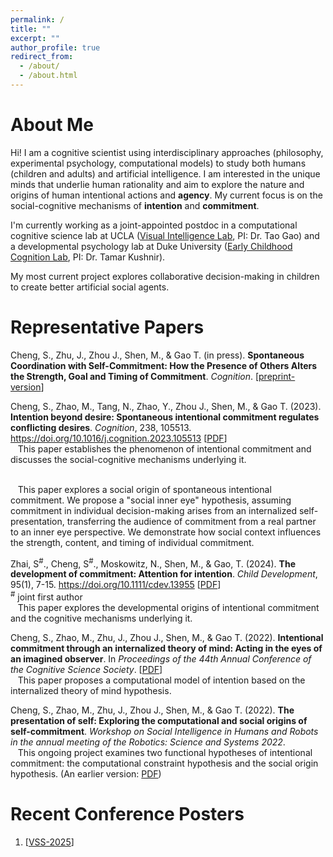 ```yaml
---
permalink: /
title: ""
excerpt: ""
author_profile: true
redirect_from:
  - /about/
  - /about.html
---
```


About Me
======
Hi! I am a cognitive scientist using interdisciplinary approaches (philosophy, experimental psychology, computational models) to study both humans (children and adults) and artificial intelligence. I am interested in the unique minds that underlie human rationality and aim to explore the nature and origins of human intentional actions and **agency**. My current focus is on the social-cognitive mechanisms of **intention** and **commitment**.

I'm currently working as a joint-appointed postdoc in a computational cognitive science lab at UCLA ([Visual Intelligence Lab](https://taogao.comm.ucla.edu/home.html), PI: Dr. Tao Gao) and a developmental psychology lab at Duke University ([Early Childhood Cognition Lab](https://ecclabduke.com/the-team-3), PI: Dr. Tamar Kushnir).

My most current project explores collaborative decision-making in children to create better artificial social agents.

<!-- My CV can be found [here](/files/CV_shaozhe.pdf). -->

<!-- Feel free to reach out! My email is [chengshaozhe@gmail.com](mailto:chengshaozhe@gmail.com). -->


Representative Papers
======
Cheng, S., Zhu, J., Zhou J., Shen, M., & Gao T. (in press). **Spontaneous Coordination with Self-Commitment: How the Presence of Others Alters the Strength, Goal and Timing of Commitment**. *Cognition*. [[preprint-version](/files/ChengEtAl25-cognition-Accepted.pdf)]

Cheng, S., Zhao, M., Tang, N., Zhao, Y., Zhou J., Shen, M., & Gao T. (2023). **Intention beyond desire: Spontaneous intentional commitment regulates conflicting desires**. *Cognition*, 238, 105513. <https://doi.org/10.1016/j.cognition.2023.105513> [[PDF](/files/ChengEtAl_Cognition23_Intention-beyond-desire-Spontaneous-intentional-commitment-regulates-conflicting-desires.pdf)]
**<br />**
&nbsp;&nbsp;&nbsp;This paper establishes the phenomenon of intentional commitment and discusses the social-cognitive mechanisms underlying it.

**<br />**
&nbsp;&nbsp;&nbsp;This paper explores a social origin of spontaneous intentional commitment. We propose a "social inner eye" hypothesis, assuming commitment in individual decision-making arises from an internalized self-presentation, transferring the audience of commitment from a real partner to an inner eye perspective. We demonstrate how social context influences the strength, content, and timing of individual commitment.

Zhai, S<sup>#</sup>., Cheng, S<sup>#</sup>., Moskowitz, N., Shen, M., & Gao, T. (2024). **The development of commitment: Attention for intention**. *Child Development*, 95(1), 7-15. <https://doi.org/10.1111/cdev.13955> [[PDF](/files/CD-2023-The-development-of-commitment-Attention-for-intention.pdf)]
<br /> <sup>#</sup> joint first author
**<br />**
&nbsp;&nbsp;&nbsp;This paper explores the developmental origins of intentional commitment and the cognitive mechanisms underlying it.

Cheng, S., Zhao, M., Zhu, J., Zhou J., Shen, M., & Gao T. (2022). **Intentional commitment through an internalized theory of mind: Acting in the eyes of an imagined observer**. In *Proceedings of the 44th Annual Conference of the Cognitive Science Society*. [[PDF](/files/CogSci22_Intentional_commitment_through_an_internalized_theory_of_mind_Final_.pdf)]
**<br />**
&nbsp;&nbsp;&nbsp;This paper proposes a computational model of intention based on the internalized theory of mind hypothesis.

Cheng, S., Zhao, M., Zhu, J., Zhou J., Shen, M., & Gao T. (2022). **The presentation of self: Exploring the computational and social origins of self-commitment**. *Workshop on Social Intelligence in Humans and Robots in the annual meeting of the Robotics: Science and Systems 2022*.
**<br />**
&nbsp;&nbsp;&nbsp;This ongoing project examines two functional hypotheses of intentional commitment: the computational constraint hypothesis and the social origin hypothesis. (An earlier version: [PDF](/files/RSS22Workshop_IntentionalCommitment_final.pdf))
**<br />**


Recent Conference Posters
======
1. [[VSS-2025](/files/VSS-2025.pdf)]


